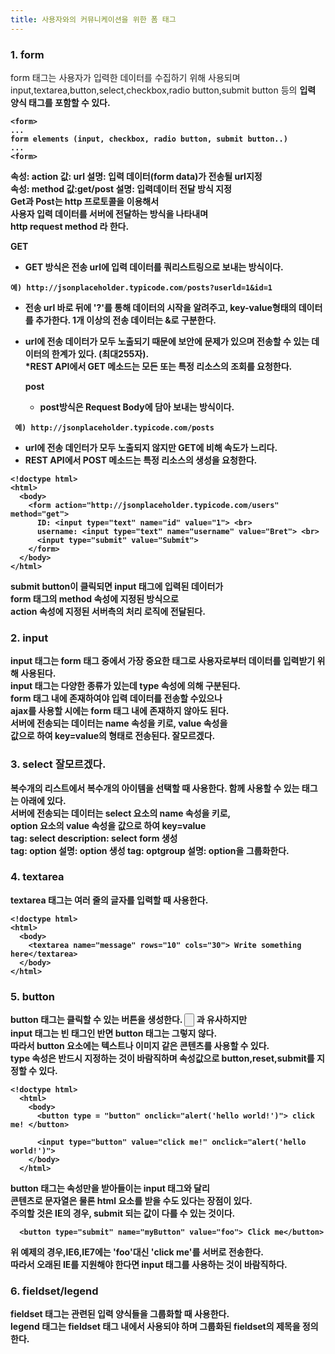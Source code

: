 ```yaml
---
title: 사용자와의 커뮤니케이션을 위한 폼 태그
---
```


### 1. form
form 태그는 사용자가 입력한 데이터를 수집하기 위해 사용되며 <br>
input,textarea,button,select,checkbox,radio button,submit button 등의
<strong> 입력 양식 태그를 포함할 수 있다.<strong> <br>
```
<form>
...
form elements (input, checkbox, radio button, submit button..)
...
<form>
```

속성: action 값: url 설명: 입력 데이터(form data)가 전송될 url지정<br>
속성: method 값:get/post 설명: 입력데이터 전달 방식 지정 <br>
Get과 Post는 http 프로토콜을 이용해서 <br>
사용자 입력 데이터를 서버에 전달하는 방식을 나타내며 <br>
<strong> http request method <strong> 라 한다.<br>

  GET <br>
  * GET 방식은 전송 url에 입력 데이터를 쿼리스트링으로 보내는 방식이다.
  ```
  예) http://jsonplaceholder.typicode.com/posts?userld=1&id=1
  ```
* 전송 url 바로 뒤에 '?'를 통해 데이터의 시작을 알려주고, key-value형태의 데이터를 추가한다. 
  1개 이상의 전송 데이터는 &로 구분한다.
* url에 전송 데이터가 모두 노출되기 때문에 보안에 문제가 있으며 전송할 수 있는 데이터의 한계가 있다. (최대255자). <br>
 *REST API에서 GET 메소드는 모든 또는 특정 리소스의 조회를 요청한다. 
  
  post
  * post방식은 Request Body에 담아 보내는 방식이다.
 ```
  예) http://jsonplaceholder.typicode.com/posts
  ```
  * url에 전송 데인터가 모두 노출되지 않지만 GET에 비해 속도가 느리다.
  * REST API에서 POST 메소드는 특정 리소스의 생성을 요청한다.
  
  ```
  <!doctype html>
  <html>
    <body>
      <form action="http://jsonplaceholder.typicode.com/users" method="get">
        ID: <input type="text" name="id" value="1"> <br>
        username: <input type="text" name="username" value="Bret"> <br>
        <input type="submit" value="Submit">
      </form>
    </body>
  </html>
  ```
  
submit button이 클릭되면 input 태그에 입력된 데이터가 <br>
form 태그의 method 속성에 지정된 방식으로 <br>
action 속성에 지정된 서버측의 처리 로직에 전달된다. <br>
  
### 2. input 
input 태그는 form 태그 중에서 가장 중요한 태그로 사용자로부터 데이터를 입력받기 위해 사용된다. <br>
input 태그는 다양한 종류가 있는데 type 속성에 의해 구분된다. <br>
form 태그 내에 존재하여야 입력 데이터를 전송할 수있으나 <br>
ajax를 사용할 시에는 form 태그 내에 존재하지 않아도 된다. <br>
서버에 전송되는 데이터는 name 속성을 키로, value 속성을 <br>
값으로 하여 key=value의 형태로 전송된다. 잘모르겠다. <br>

### 3. select 잘모르겠다.
복수개의 리스트에서 복수개의 아이템을 선택할 때 사용한다. 함께 사용할 수 있는 태그는 아래에 있다. <br>
서버에 전송되는 데이터는 select 요소의 name 속성을 키로, <br>
option 요소의 value 속성을 값으로 하여 key=value <br>
tag: select description: select form 생성 <br>
tag: option 설명: option 생성
tag: optgroup 설명: option을 그룹화한다.

### 4. textarea
textarea 태그는 여러 줄의 글자를 입력할 때 사용한다.
```
<!doctype html>
<html>
  <body>
    <textarea name="message" rows="10" cols="30"> Write something here</textarea>
  </body>
</html>
```
### 5. button 
button 태그는 클릭할 수 있는 버튼을 생성한다. <input type="button"> 과 유사하지만 <br>
input 태그는 빈 태그인 반면 button 태그는 그렇지 않다. <br>
따라서 button 요소에는 텍스트나 이미지 같은 콘텐츠를 사용할 수 있다.<br>
type 속성은 반드시 지정하는 것이 바람직하며 속성값으로 button,reset,submit를 지정할 수 있다. <br>
```
<!doctype html>
  <html>
    <body>
      <button type = "button" onclick="alert('hello world!')"> click me! </button>
      
      <input type="button" value="click me!" onclick="alert('hello world!')">
    </body>
  </html>
```
button 태그는 속성만을 받아들이는 input 태그와 달리 <br>
콘텐츠로 문자열은 물론 html 요소를 받을 수도 있다는 장점이 있다.<br>
주의할 것은 IE의 경우, submit 되는 값이 다를 수 있는 것이다. <br>
```
  <button type="submit" name="myButton" value="foo"> Click me</button>
```
위 예제의 경우,IE6,IE7에는 'foo'대신 'click me'를 서버로 전송한다. <br>
따라서 오래된 IE를 지원해야 한다면 input 태그를 사용하는 것이 바람직하다.<br>
### 6. fieldset/legend
fieldset 태그는 관련된 입력 양식들을 그룹화할 때 사용한다. <br>
legend 태그는 fieldset 태그 내에서 사용되야 하며 그룹화된 fieldset의 제목을 정의한다. <br>
  
